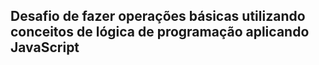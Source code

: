 ## Desafio de fazer operações básicas utilizando conceitos de lógica de programação aplicando JavaScript 
